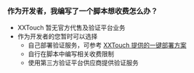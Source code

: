 ### 作为开发者，我编写了一个脚本想收费怎么办？
- XXTouch 暂无官方代售及验证平台业务
- 作为开发者的您暂时可以选择
    - 自己部署验证服务，可参考 [XXTouch 提供的一键部署方案](https://www.zybuluo.com/chendbdb/note/386019)
    - 自行在脚本中编写相关收费限制
    - 使用第三方验证平台供应商提供验证服务
